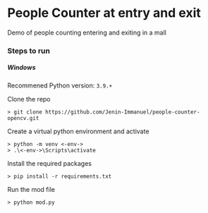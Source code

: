 # People Counter at entry and exit

Demo of people counting entering and exiting in a mall

### Steps to run

##### Windows

Recommened Python version: `3.9.+`

Clone the repo

```
> git clone https://github.com/Jenin-Immanuel/people-counter-opencv.git
```

Create a virtual python environment and activate

```
> python -m venv <-env->
> .\<-env->\Scripts\activate
```

Install the required packages

```
> pip install -r requirements.txt
```

Run the mod file

```
> python mod.py
```
